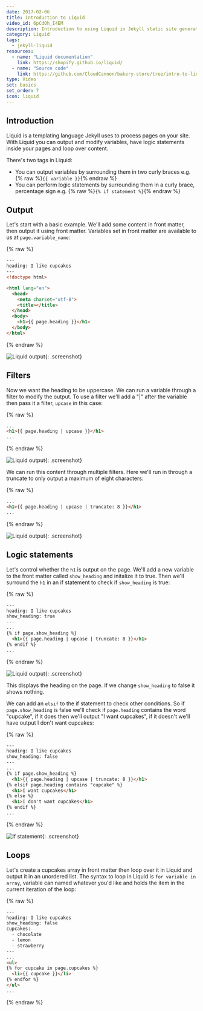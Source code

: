 ```yaml
---
date: 2017-02-06
title: Introduction to Liquid
video_id: 6pCdOh_I4EM
description: Introduction to using Liquid in Jekyll static site generator
category: Liquid
tags:
  - jekyll-liquid
resources:
  - name: "Liquid documentation"
    link: https://shopify.github.io/liquid/
  - name: "Source code"
    link: https://github.com/CloudCannon/bakery-store/tree/intro-to-liquid
type: Video
set: basics
set_order: 7
icon: liquid
---
```

## Introduction

Liquid is a templating language Jekyll uses to process pages on your site. With Liquid you can output and modify variables, have logic statements inside your pages and loop over content.

There's two tags in Liquid:

* You can output variables by surrounding them in two curly braces e.g. {% raw %}`{{ variable }}`{% endraw %}
* You can perform logic statements by surrounding them in a curly brace, percentage sign e.g. {% raw %}`{% if statement %}`{% endraw %}

## Output

Let's start with a basic example. We'll add some content in front matter, then output it using front matter. Variables set in front matter are available to us at `page.variable_name`:

{% raw %}
~~~html
---
heading: I like cupcakes
---
<!doctype html>

<html lang="en">
  <head>
    <meta charset="utf-8">
    <title></title>
  </head>
  <body>
    <h1>{{ page.heading }}</h1>
  </body>
</html>
~~~
{% endraw %}

![Liquid output](/images/tutorials/intro-to-liquid/liquid.png){: .screenshot}

## Filters

Now we want the heading to be uppercase. We can run a variable through a filter to modify the output. To use a filter we'll add a "\|" after the variable then pass it a filter, `upcase` in this case:

{% raw %}
~~~html
...
<h1>{{ page.heading | upcase }}</h1>
...
~~~
{% endraw %}

![Liquid output](/images/tutorials/intro-to-liquid/liquid-upcase.png){: .screenshot}

We can run this content through multiple filters. Here we'll run in through a truncate to only output a maximum of eight characters:

{% raw %}
~~~html
...
<h1>{{ page.heading | upcase | truncate: 8 }}</h1>
...
~~~
{% endraw %}

![Liquid output](/images/tutorials/intro-to-liquid/liquid-truncate.png){: .screenshot}

## Logic statements

Let's control whether the `h1` is output on the page. We'll add a new variable to the front matter called `show_heading` and initalize it to true. Then we'll surround the `h1` in an if statement to check if `show_heading` is true:

{% raw %}
~~~html
---
heading: I like cupcakes
show_heading: true
---
...
{% if page.show_heading %}
  <h1>{{ page.heading | upcase | truncate: 8 }}</h1>
{% endif %}
...
~~~
{% endraw %}

![Liquid output](/images/tutorials/intro-to-liquid/liquid-truncate.png){: .screenshot}

This displays the heading on the page. If we change `show_heading` to false it shows nothing.

We can add an `elsif` to the if statement to check other conditions. So if `page.show_heading` is false we'll check if `page.heading` contains the word "cupcake", if it does then we'll output "I want cupcakes", if it doesn't we'll have output I don't want cupcakes:

{% raw %}
~~~html
---
heading: I like cupcakes
show_heading: false
---
...
{% if page.show_heading %}
  <h1>{{ page.heading | upcase | truncate: 8 }}</h1>
{% elsif page.heading contains "cupcake" %}
  <h1>I want cupcakes</h1>
{% else %}
  <h1>I don't want cupcakes</h1>
{% endif %}
...
~~~
{% endraw %}

![If statement](/images/tutorials/intro-to-liquid/if-statement.png){: .screenshot}

## Loops

Let's create a cupcakes array in front matter then loop over it in Liquid and output it in an unordered list. The syntax to loop in Liquid is `for variable in array`, variable can named whatever you'd like and holds the item in the current iteration of the loop:

{% raw %}
~~~html
---
heading: I like cupcakes
show_heading: false
cupcakes:
  - chocolate
  - lemon
  - strawberry
---
...
<ul>
{% for cupcake in page.cupcakes %}
  <li>{{ cupcake }}</li>
{% endfor %}
</ul>
...
~~~
{% endraw %}
